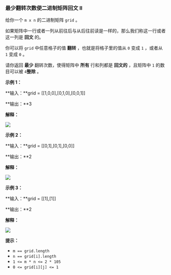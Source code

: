 ### 最少翻转次数使二进制矩阵回文 II ###
给你一个 `m x n` 的二进制矩阵 `grid` 。

如果矩阵中一行或者一列从前往后与从后往前读是一样的，那么我们称这一行或者这一列是 **回文** 的。

你可以将 `grid` 中任意格子的值 **翻转** ，也就是将格子里的值从 `0` 变成 `1` ，或者从 `1` 变成 `0` 。

请你返回 **最少** 翻转次数，使得矩阵中 **所有** 行和列都是 **回文的** ，且矩阵中 `1` 的数目可以被 `4`**整除** 。



**示例 1：**

**输入：**grid = [[1,0,0],[0,1,0],[0,0,1]]

**输出：**3

**解释：**

![](https://assets.leetcode.com/uploads/2024/08/01/image.png)


**示例 2：**

**输入：**grid = [[0,1],[0,1],[0,0]]

**输出：**2

**解释：**

![](https://assets.leetcode.com/uploads/2024/07/08/screenshot-from-2024-07-09-01-37-48.png)


**示例 3：**

**输入：**grid = [[1],[1]]

**输出：**2

**解释：**

![](https://assets.leetcode.com/uploads/2024/08/01/screenshot-from-2024-08-01-23-05-26.png)




**提示：**

* `m == grid.length`
* `n == grid[i].length`
* `1 <= m * n <= 2 * 105`
* `0 <= grid[i][j] <= 1`

